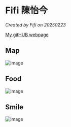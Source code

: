 
# Fifi 陳怡今

*Created by Fifi on 20250223*

[My gitHUB webpage](https://github.com/chenyijin0297.github.io-)


## Map
![image](https://github.com/user-attachments/assets/6f3bd68e-e5fa-4304-ab2e-a72cea3d918d)


## Food
![image](https://github.com/user-attachments/assets/a219d599-be80-47d2-b2e1-cda0efc96564)


## Smile

![image](https://github.com/user-attachments/assets/c6c6b63d-befe-4469-9d7e-acd3c0d123d6)
